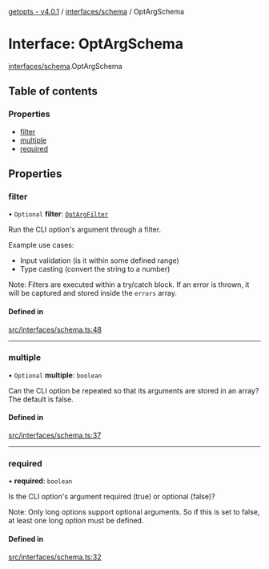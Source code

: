 [getopts - v4.0.1](../README.md) / [interfaces/schema](../modules/interfaces_schema.md) / OptArgSchema

# Interface: OptArgSchema

[interfaces/schema](../modules/interfaces_schema.md).OptArgSchema

## Table of contents

### Properties

- [filter](interfaces_schema.OptArgSchema.md#filter)
- [multiple](interfaces_schema.OptArgSchema.md#multiple)
- [required](interfaces_schema.OptArgSchema.md#required)

## Properties

### filter

• `Optional` **filter**: [`OptArgFilter`](interfaces_schema.OptArgFilter.md)

Run the CLI option's argument through a filter.

Example use cases:

- Input validation (is it within some defined range)
- Type casting (convert the string to a number)

Note: Filters are executed within a try/catch block. If an error is thrown,
it will be captured and stored inside the `errors` array.

#### Defined in

[src/interfaces/schema.ts:48](https://github.com/prasadrajandran/node-getopts/blob/6df82cf/src/interfaces/schema.ts#L48)

---

### multiple

• `Optional` **multiple**: `boolean`

Can the CLI option be repeated so that its arguments are stored in an
array? The default is false.

#### Defined in

[src/interfaces/schema.ts:37](https://github.com/prasadrajandran/node-getopts/blob/6df82cf/src/interfaces/schema.ts#L37)

---

### required

• **required**: `boolean`

Is the CLI option's argument required (true) or optional (false)?

Note: Only long options support optional arguments. So if this is set to
false, at least one long option must be defined.

#### Defined in

[src/interfaces/schema.ts:32](https://github.com/prasadrajandran/node-getopts/blob/6df82cf/src/interfaces/schema.ts#L32)
